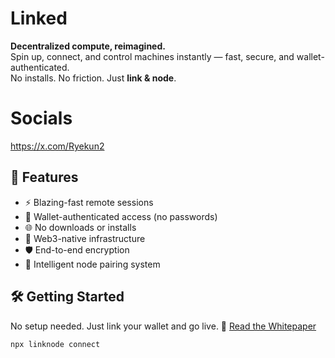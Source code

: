 # Linked

**Decentralized compute, reimagined.**  
Spin up, connect, and control machines instantly — fast, secure, and wallet-authenticated.  
No installs. No friction. Just **link & node**.

# Socials
https://x.com/Ryekun2


## 🚀 Features

- ⚡️ Blazing-fast remote sessions
- 🔐 Wallet-authenticated access (no passwords)
- 🌐 No downloads or installs
- 🧩 Web3-native infrastructure
- 🛡 End-to-end encryption
- 🧠 Intelligent node pairing system

## 🛠 Getting Started

No setup needed. Just link your wallet and go live.
📄 [Read the  Whitepaper](./index.md)


```bash
npx linknode connect
